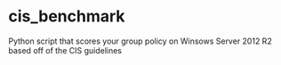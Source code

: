 # cis_benchmark
Python script that scores your group policy on Winsows Server 2012 R2 based off of the CIS guidelines
